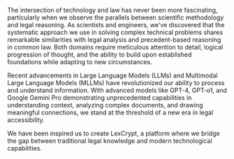 The intersection of technology and law has never been more fascinating, particularly when we observe the parallels between scientific methodology and legal reasoning. As scientists and engineers, we've discovered that the systematic approach we use in solving complex technical problems shares remarkable similarities with legal analysis and precedent-based reasoning in common law. Both domains require meticulous attention to detail, logical progression of thought, and the ability to build upon established foundations while adapting to new circumstances.

Recent advancements in Large Language Models (LLMs) and Multimodal Large Language Models (MLLMs) have revolutionized our ability to process and understand information. With advanced models like GPT-4, GPT-o1, and Google Gemini Pro demonstrating unprecedented capabilities in understanding context, analyzing complex documents, and drawing meaningful connections, we stand at the threshold of a new era in legal accessibility. 

We have been inspired us to create LexCrypt, a platform where we bridge the gap between traditional legal knowledge and modern technological capabilities.